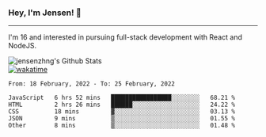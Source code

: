### Hey, I'm Jensen! 👋

---

I'm 16 and interested in pursuing full-stack development with React and NodeJS.

![jensenzhng's Github Stats](https://github-readme-stats.vercel.app/api?username=jensenzhng&theme=dark&show_icons=true&count_private=true)
<br />
[![wakatime](https://wakatime.com/badge/user/cbfc263d-3611-4e36-8278-8fad45fe3f62.svg)](https://wakatime.com/@cbfc263d-3611-4e36-8278-8fad45fe3f62)

<!--START_SECTION:waka-->
```text
From: 18 February, 2022 - To: 25 February, 2022

JavaScript   6 hrs 52 mins   █████████████████░░░░░░░░   68.21 % 
HTML         2 hrs 26 mins   ██████░░░░░░░░░░░░░░░░░░░   24.22 % 
CSS          18 mins         ▓░░░░░░░░░░░░░░░░░░░░░░░░   03.13 % 
JSON         9 mins          ▒░░░░░░░░░░░░░░░░░░░░░░░░   01.55 % 
Other        8 mins          ▒░░░░░░░░░░░░░░░░░░░░░░░░   01.48 % 
```
<!--END_SECTION:waka-->
